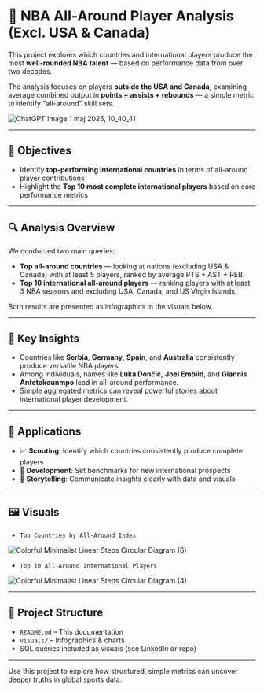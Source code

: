 # 🏀 NBA All-Around Player Analysis (Excl. USA & Canada)

This project explores which countries and international players produce the most **well-rounded NBA talent** — based on performance data from over two decades.

The analysis focuses on players **outside the USA and Canada**, examining average combined output in **points + assists + rebounds** — a simple metric to identify "all-around" skill sets.

![ChatGPT Image 1 maj 2025, 10_40_41](https://github.com/user-attachments/assets/8cffe3ab-cfad-44ec-a0a6-6983052bb073)

---

## 📌 Objectives

- Identify **top-performing international countries** in terms of all-around player contributions  
- Highlight the **Top 10 most complete international players** based on core performance metrics

---

## 🔍 Analysis Overview

We conducted two main queries:

- **Top all-around countries** — looking at nations (excluding USA & Canada) with at least 5 players, ranked by average PTS + AST + REB.
- **Top 10 international all-around players** — ranking players with at least 3 NBA seasons and excluding USA, Canada, and US Virgin Islands.

Both results are presented as infographics in the visuals below.

---

## 🧠 Key Insights

- Countries like **Serbia**, **Germany**, **Spain**, and **Australia** consistently produce versatile NBA players.
- Among individuals, names like **Luka Dončić**, **Joel Embiid**, and **Giannis Antetokounmpo** lead in all-around performance.
- Simple aggregated metrics can reveal powerful stories about international player development.

---

## 💼 Applications

- 📈 **Scouting**: Identify which countries consistently produce complete players  
- 🧱 **Development**: Set benchmarks for new international prospects  
- 📣 **Storytelling**: Communicate insights clearly with data and visuals

---

## 🖼️ Visuals

- `Top Countries by All-Around Index`

![Colorful Minimalist Linear Steps Circular Diagram (6)](https://github.com/user-attachments/assets/54182c9f-ffda-4685-8b29-3f93c45f9ae0)

- `Top 10 All-Around International Players`

![Colorful Minimalist Linear Steps Circular Diagram (4)](https://github.com/user-attachments/assets/6cce7c61-4ae2-4ac5-9426-2701e1b653e8)


---

## 📁 Project Structure

- `README.md` – This documentation  
- `visuals/` – Infographics & charts  
- SQL queries included as visuals (see LinkedIn or repo)

---

Use this project to explore how structured, simple metrics can uncover deeper truths in global sports data.
